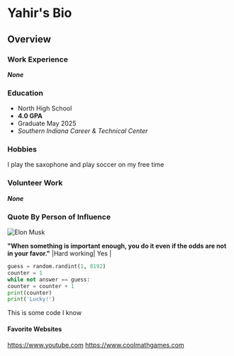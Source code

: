 # Yahir's Bio

## Overview

### Work Experience
***_None_***
### Education
- North High School
- **4.0 GPA**
- Graduate May 2025
- *_Southern Indiana Career & Technical Center_*

### Hobbies
I play the saxophone and play soccer on my free time

### Volunteer Work
***_None_***
### Quote By Person of Influence
![Elon Musk](https://github.com/yahirmendoza234/AboutMe01/assets/146846009/83afa8a5-068a-4de3-96b4-31ce898e781b)

**"When something is important enough, you do it even if the odds are not in your favor."**
|Hard working| Yes |

```python answer = random.randint(1, 8192)
guess = random.randint(1, 8192)
counter = 1
while not answer == guess:
counter = counter + 1
print(counter)
print('Lucky!')
```
This is some code I know

#### Favorite Websites
https://www.youtube.com
https://www.coolmathgames.com
